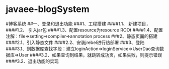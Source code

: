 # javaee-blogSystem
#博客系统
##一、登录和退出功能
###1、工程搭建
####1.1、 新建项目，
####1.2、 引入jar包
####1.3、配置resource为resource ROOt
####1.4、配置注解：file=>setting=>compiler=>annotation process
###2、静态页面的搭建
####2.1、引入静态文件
####2.2、安装jrebel进行热部署
###3、登陆
####3.1、到数据库查找字段：建立loginAction=>loginService=>UserDao查询数据库=>User
####3.2、如果查询到结果，就跳转成功页，如果失败，则提示错误
####3.2、退出功能的实现
